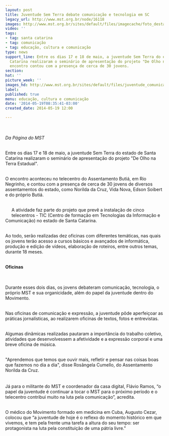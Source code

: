 ```yaml
---
layout: post
title: Juventude Sem Terra debate comunicação e tecnologia em SC
legacy_url: http://www.mst.org.br/node/16118
images: http://www.mst.org.br/sites/default/files/imagecache/foto_destaque/juventude_comunicação_SC!.jpg
video: ''
tags:
- tag: santa catarina
- tag: comunicação
- tag: educação, cultura e comunicação
type: news
support_line: Entre os dias 17 e 18 de maio, a juventude Sem Terra do estado de Santa
  Catarina realizaram o seminário de apresentação do projeto "De Olho na Terra Estadual".&nbsp;O
  encontro contou com a presença de cerca de 30 jovens.
section: 
hat: ''
picture_week: ''
images_hd: http://www.mst.org.br/sites/default/files/juventude_comunicação_SC!.jpg
label: 
published: true
menu: educação, cultura e comunicação
date: '2014-05-19T08:35:41-03:00'
created_date: 2014-05-19 12:00

---
```

<p><img style="margin: 10px;" src="http://www.mst.org.br/sites/default/files/juventude_comunica%C3%A7%C3%A3o_SC.JPG" alt=""></p><p><em>Da Página do MST</em></p><p><br>Entre os dias 17 e 18 de maio, a juventude Sem Terra do estado de Santa Catarina realizaram o seminário de apresentação do projeto "De Olho na Terra Estadual".</p><p><br>O encontro aconteceu no telecentro do Assentamento Butiá,&nbsp;em Rio Negrinho, e contou com a presença de cerca de 30 jovens de diversos assentamentos do estado, como Norilda da Cruz, Vida Nova, Edson Soibert e do próprio Butiá.</p><p><br><img style="margin: 10px; float: left;" src="http://www.mst.org.br/sites/default/files/juv_comu_SC.JPG" alt="">A atividade faz parte do projeto que prevê a instalação de cinco telecentros - TIC (Centro de formação em Tecnologias da Informação e Comunicação) no estado de Santa Catarina.</p><p><br>Ao todo, serão realizadas dez oficinas com diferentes temáticas, nas quais os jovens terão acesso a cursos básicos e avançados de informática, produção e edição de vídeos, elaboração de roteiros, entre outros temas, durante 18 meses.</p><div><br><strong>Oficinas<br></strong></div><div><br>&nbsp;</div><p>Durante esses dois dias, os jovens debateram comunicação, tecnologia, o próprio MST e sua organicidade, além do papel da juventude dentro do Movimento.&nbsp;</p><p><br>Nas oficinas de comunicação e expressão, a juventude pôde aperfeiçoar as práticas jornalísticas, ao realizarem oficinas de textos, fotos e entrevistas.&nbsp;</p><p><br>Algumas dinâmicas realizadas pautaram a importância do trabalho coletivo, atividades que desenvolvessem a afetividade e a expressão corporal e uma breve oficina de música.</p><p><br>"Aprendemos que temos que ouvir mais, refletir e pensar nas coisas boas que fazemos no dia a dia", disse Rosângela Cumello, do Assentamento Norilda da Cruz.</p><p><img style="margin: 10px;" src="http://www.mst.org.br/sites/default/files/Juv_com_SC_II.JPG" alt=""><br>Já para o militante do MST e coordenador da casa digital, Flávio Ramos, “o papel da juventude é continuar a tocar o MST para o próximo período e o telecentro contribui muito na luta pela comunicação”, acredita.</p><p><br>O médico do Movimento formado em medicina em Cuba, Augusto Cezar, colocou que “a juventude de hoje é o reflexo do momento histórico em que vivemos, e tem pela frente uma tarefa a altura do seu tempo: ser protagonista na luta pela constituição de uma pátria livre."</p><div>&nbsp;</div>

